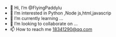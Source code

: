 - 👋 Hi, I’m @FlyingPaddylu
- 👀 I’m interested in Python ,Node js,html,javascrip
- 🌱 I’m currently learning ...
- 💞️ I’m looking to collaborate on ...
- 📫 How to reach me 18341290@qq.com

<!---
FlyingPaddylu/FlyingPaddylu is a ✨ special ✨ repository because its `README.md` (this file) appears on your GitHub profile.
You can click the Preview link to take a look at your changes.
--->
